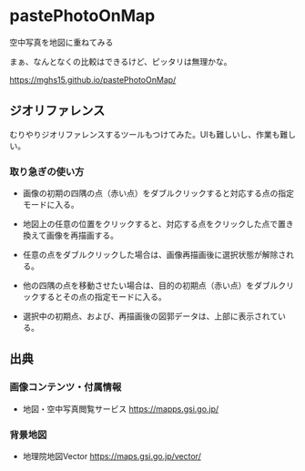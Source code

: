 # pastePhotoOnMap
空中写真を地図に重ねてみる

まぁ、なんとなくの比較はできるけど、ピッタリは無理かな。

https://mghs15.github.io/pastePhotoOnMap/

## ジオリファレンス

むりやりジオリファレンスするツールもつけてみた。UIも難しいし、作業も難しい。

### 取り急ぎの使い方
* 画像の初期の四隅の点（赤い点）をダブルクリックすると対応する点の指定モードに入る。
* 地図上の任意の位置をクリックすると、対応する点をクリックした点で置き換えて画像を再描画する。
* 任意の点をダブルクリックした場合は、画像再描画後に選択状態が解除される。

* 他の四隅の点を移動させたい場合は、目的の初期点（赤い点）をダブルクリックするとその点の指定モードに入る。
* 選択中の初期点、および、再描画後の図郭データは、上部に表示されている。

## 出典
### 画像コンテンツ・付属情報
* 地図・空中写真閲覧サービス https://mapps.gsi.go.jp/

### 背景地図
* 地理院地図Vector https://maps.gsi.go.jp/vector/
